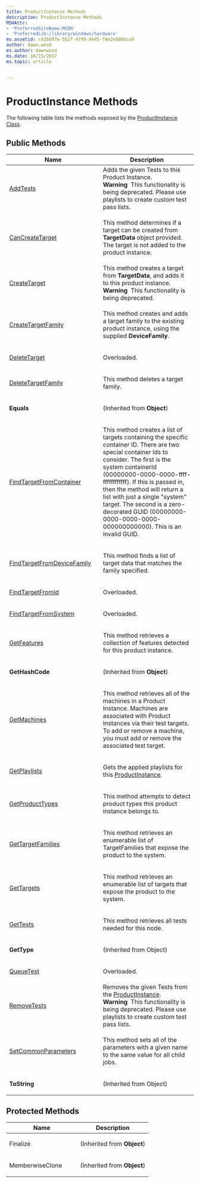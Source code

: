 ```yaml
---
title: ProductInstance Methods
description: ProductInstance Methods
MSHAttr:
- 'PreferredSiteName:MSDN'
- 'PreferredLib:/library/windows/hardware'
ms.assetid: c428d97e-5b2f-4799-9445-f8e2e086bca9
author: dawn.wood
ms.author: dawnwood
ms.date: 10/15/2017
ms.topic: article


---
```


# ProductInstance Methods


The following table lists the methods exposed by the [ProductInstance Class](productinstance-class.md).

## <span id="Public_Methods"></span><span id="public_methods"></span><span id="PUBLIC_METHODS"></span>Public Methods


<table>
<colgroup>
<col width="50%" />
<col width="50%" />
</colgroup>
<thead>
<tr class="header">
<th>Name</th>
<th>Description</th>
</tr>
</thead>
<tbody>
<tr class="odd">
<td><p><a href="productinstance-addtests-method.md" data-raw-source="[AddTests](productinstance-addtests-method.md)">AddTests</a></p></td>
<td>Adds the given Tests to this Product Instance.
<div class="alert">
<strong>Warning</strong>  This functionality is being deprecated. Please use playlists to create custom test pass lists.
</div>
<div>
 
</div></td>
</tr>
<tr class="even">
<td><p><a href="productinstancecancreatetarget-method.md" data-raw-source="[CanCreateTarget](productinstancecancreatetarget-method.md)">CanCreateTarget</a></p></td>
<td><p>This method determines if a target can be created from <strong>TargetData</strong> object provided. The target is not added to the product instance.</p></td>
</tr>
<tr class="odd">
<td><p><a href="productinstancecreatetarget-method.md" data-raw-source="[CreateTarget](productinstancecreatetarget-method.md)">CreateTarget</a></p></td>
<td>This method creates a target from <strong>TargetData</strong>, and adds it to this product instance.
<div class="alert">
<strong>Warning</strong>  This functionality is being deprecated.
</div>
<div>
 
</div></td>
</tr>
<tr class="even">
<td><p><a href="productinstancecreatetargetfamily-method.md" data-raw-source="[CreateTargetFamily](productinstancecreatetargetfamily-method.md)">CreateTargetFamily</a></p></td>
<td><p>This method creates and adds a target family to the existing product instance, using the supplied <strong>DeviceFamily</strong>.</p></td>
</tr>
<tr class="odd">
<td><p><a href="productinstancedeletetarget-method.md" data-raw-source="[DeleteTarget](productinstancedeletetarget-method.md)">DeleteTarget</a></p></td>
<td><p>Overloaded.</p></td>
</tr>
<tr class="even">
<td><p><a href="productinstancedeletetargetfamily-method.md" data-raw-source="[DeleteTargetFamily](productinstancedeletetargetfamily-method.md)">DeleteTargetFamily</a></p></td>
<td><p>This method deletes a target family.</p></td>
</tr>
<tr class="odd">
<td><p><strong>Equals</strong></p></td>
<td><p>(Inherited from <strong>Object</strong>)</p></td>
</tr>
<tr class="even">
<td><p><a href="productinstancefindtargetfromcontainer-method.md" data-raw-source="[FindTargetFromContainer](productinstancefindtargetfromcontainer-method.md)">FindTargetFromContainer</a></p></td>
<td><p>This method creates a list of targets containing the specific container ID. There are two special container Ids to consider. The first is the system containerId (00000000-0000-0000-ffff-ffffffffffff). If this is passed in, then the method will return a list with just a single &quot;system&quot; target. The second is a zero-decorated GUID (00000000-0000-0000-0000-000000000000). This is an invalid GUID.</p></td>
</tr>
<tr class="odd">
<td><p><a href="productinstancefindtargetfromdevicefamily-method.md" data-raw-source="[FindTargetFromDeviceFamily](productinstancefindtargetfromdevicefamily-method.md)">FindTargetFromDeviceFamily</a></p></td>
<td><p>This method finds a list of target data that matches the family specified.</p></td>
</tr>
<tr class="even">
<td><p><a href="productinstancefindtargetfromid-method.md" data-raw-source="[FindTargetFromId](productinstancefindtargetfromid-method.md)">FindTargetFromId</a></p></td>
<td><p>Overloaded.</p></td>
</tr>
<tr class="odd">
<td><p><a href="productinstancefindtargetfromsystem-method.md" data-raw-source="[FindTargetFromSystem](productinstancefindtargetfromsystem-method.md)">FindTargetFromSystem</a></p></td>
<td><p>Overloaded.</p></td>
</tr>
<tr class="even">
<td><p><a href="productinstancegetfeatures-method.md" data-raw-source="[GetFeatures](productinstancegetfeatures-method.md)">GetFeatures</a></p></td>
<td><p>This method retrieves a collection of features detected for this product instance.</p></td>
</tr>
<tr class="odd">
<td><p><strong>GetHashCode</strong></p></td>
<td><p>(Inherited from <strong>Object</strong>)</p></td>
</tr>
<tr class="even">
<td><p><a href="productinstancegetmachines-method.md" data-raw-source="[GetMachines](productinstancegetmachines-method.md)">GetMachines</a></p></td>
<td><p>This method retrieves all of the machines in a Product Instance. Machines are associated with Product Instances via their test targets. To add or remove a machine, you must add or remove the associated test target.</p></td>
</tr>
<tr class="odd">
<td><p><a href="productinstance-getplaylists-method.md" data-raw-source="[GetPlaylists](productinstance-getplaylists-method.md)">GetPlaylists</a></p></td>
<td><p>Gets the applied playlists for this <a href="productinstance-class.md" data-raw-source="[ProductInstance](productinstance-class.md)">ProductInstance</a>.</p></td>
</tr>
<tr class="even">
<td><p><a href="productinstancegetproducttypes-method.md" data-raw-source="[GetProductTypes](productinstancegetproducttypes-method.md)">GetProductTypes</a></p></td>
<td><p>This method attempts to detect product types this product instance belongs to.</p></td>
</tr>
<tr class="odd">
<td><p><a href="productinstancegettargetfamilies-method.md" data-raw-source="[GetTargetFamilies](productinstancegettargetfamilies-method.md)">GetTargetFamilies</a></p></td>
<td><p>This method retrieves an enumerable list of TargetFamilies that expose the product to the system.</p></td>
</tr>
<tr class="even">
<td><p><a href="productinstancegettargets-method.md" data-raw-source="[GetTargets](productinstancegettargets-method.md)">GetTargets</a></p></td>
<td><p>This method retrieves an enumerable list of targets that expose the product to the system.</p></td>
</tr>
<tr class="odd">
<td><p><a href="productinstancegettests-method---.md" data-raw-source="[GetTests](productinstancegettests-method---.md)">GetTests</a></p></td>
<td><p>This method retrieves all tests needed for this node.</p></td>
</tr>
<tr class="even">
<td><p><strong>GetType</strong></p></td>
<td><p>(Inherited from Object)</p></td>
</tr>
<tr class="odd">
<td><p><a href="productinstancequeuetest-method.md" data-raw-source="[QueueTest](productinstancequeuetest-method.md)">QueueTest</a></p></td>
<td><p>Overloaded.</p></td>
</tr>
<tr class="even">
<td><p><a href="productinstance-removetests-method.md" data-raw-source="[RemoveTests](productinstance-removetests-method.md)">RemoveTests</a></p></td>
<td>Removes the given Tests from the <a href="productinstance-class.md" data-raw-source="[ProductInstance](productinstance-class.md)">ProductInstance</a>.
<div class="alert">
<strong>Warning</strong>  This functionality is being deprecated. Please use playlists to create custom test pass lists.
</div>
<div>
 
</div></td>
</tr>
<tr class="odd">
<td><p><a href="productinstancesetcommonparameters-method.md" data-raw-source="[SetCommonParameters](productinstancesetcommonparameters-method.md)">SetCommonParameters</a></p></td>
<td><p>This method sets all of the parameters with a given name to the same value for all child jobs.</p></td>
</tr>
<tr class="even">
<td><p><strong>ToString</strong></p></td>
<td><p>(Inherited from Object)</p></td>
</tr>
</tbody>
</table>

 

## <span id="Protected_Methods"></span><span id="protected_methods"></span><span id="PROTECTED_METHODS"></span>Protected Methods


<table>
<colgroup>
<col width="50%" />
<col width="50%" />
</colgroup>
<thead>
<tr class="header">
<th>Name</th>
<th>Description</th>
</tr>
</thead>
<tbody>
<tr class="odd">
<td><p>Finalize</p></td>
<td><p>(Inherited from <strong>Object</strong>)</p></td>
</tr>
<tr class="even">
<td><p>MemberwiseClone</p></td>
<td><p>(Inherited from <strong>Object</strong>)</p></td>
</tr>
</tbody>
</table>

 

 

 







